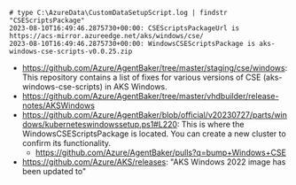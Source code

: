 ```
# type C:\AzureData\CustomDataSetupScript.log | findstr "CSEScriptsPackage"
2023-08-10T16:49:46.2875730+00:00: CSEScriptsPackageUrl is https://acs-mirror.azureedge.net/aks/windows/cse/
2023-08-10T16:49:46.2875730+00:00: WindowsCSEScriptsPackage is aks-windows-cse-scripts-v0.0.25.zip
```

- https://github.com/Azure/AgentBaker/tree/master/staging/cse/windows: This repository contains a list of fixes for various versions of CSE (aks-windows-cse-scripts) in AKS Windows.
- https://github.com/Azure/AgentBaker/tree/master/vhdbuilder/release-notes/AKSWindows
- https://github.com/Azure/AgentBaker/blob/official/v20230727/parts/windows/kuberneteswindowssetup.ps1#L220: This is where the WindowsCSEScriptsPackage is located. You can create a new cluster to confirm its functionality.
  - https://github.com/Azure/AgentBaker/pulls?q=bump+Windows+CSE
- https://github.com/Azure/AKS/releases: "AKS Windows 2022 image has been updated to"
